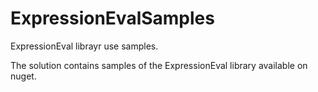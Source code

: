 # ExpressionEvalSamples
ExpressionEval librayr use samples.

The solution contains samples of the ExpressionEval library available on nuget.


